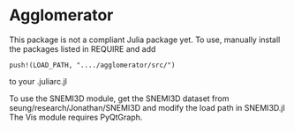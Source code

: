 # Agglomerator
This package is not a compliant Julia package yet. To use, manually install the packages listed in REQUIRE and add

	push!(LOAD_PATH, "..../agglomerator/src/")

to your .juliarc.jl

To use the SNEMI3D module, get the SNEMI3D dataset from seung/research/Jonathan/SNEMI3D and modify the load path in SNEMI3D.jl
The Vis module requires PyQtGraph.
